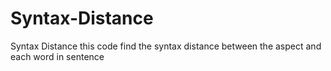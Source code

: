 # Syntax-Distance
Syntax Distance this code find the syntax distance between the aspect and each word in sentence 
